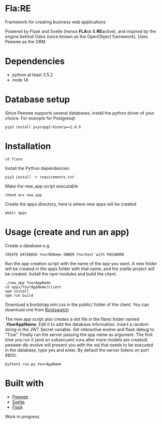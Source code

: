 # Fla:RE
Framework for creating business web applications

Powered by Flask and Svelte (hence **FLA**sk & **RE**active), and inspired by the engine behind Odoo (once known as the OpenObject framework). Uses Peewee as the ORM.

# Dependencies
- python at least 3.5.2
- node 14

# Database setup
Since Peewee supports several databases, install the python driver of your choice. For example for Postgresql:

    pip3 install psycopg2-binary==2.8.6

# Installation
    cd flare
    
Install the Python dependencies

    pip3 install -r requirements.txt
    
Make the new_app script executable

    chmod a+x new_app
    
Create the apps directory, here is where new apps will be created

    mkdir apps

# Usage (create and run an app)
Create a database e.g.

    CREATE DATABASE YourDbName OWNER YourUser with PASSWORD
    
Run the app creation script with the name of the app you want. A new folder will be created in the apps folder with that name, and the svelte project will be created. Install the npm modules and build the client.

    ./new_app YourAppName
    cd apps/YourAppName/client
    npm install
    npm run build
    
Download a bootstrap.min.css in the public/ folder of the client. You can download one from [Bootswatch](https://bootswatch.com/)

The new app script also creates a dot file in the flare/ folder named **.YourAppName**. Edit it to add the database information. Insert a random string in the JWT Secret variable. Set interactive evolve and flask debug to "True". Finally run the server passing the app name as argument. The first time you run it (and on subsecuent runs after more models are created) peewee-db-evolve will present you with the sql that needs to be executed in the database, type yes and enter. By default the server listens on port 6800.

    ṕython3 run.py YourAppName

# Built with
- [Peewee](http://docs.peewee-orm.com/en/latest/)
- [Svelte](https://svelte.dev/)
- [Flask](https://flask.palletsprojects.com/)


Work in progress.
